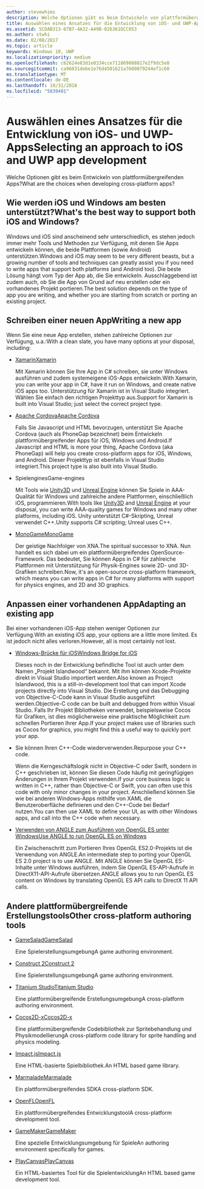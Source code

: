 ```yaml
---
author: stevewhims
description: Welche Optionen gibt es beim Entwickeln von plattformübergreifenden Apps?
title: Auswählen eines Ansatzes für die Entwicklung von iOS- und UWP-Apps
ms.assetid: 5CDAB313-07B7-4A32-A49B-026361DCC853
ms.author: stwhi
ms.date: 02/08/2017
ms.topic: article
keywords: Windows 10, UWP
ms.localizationpriority: medium
ms.openlocfilehash: c62624e83d1e8334cce711869088817e2f9dc5e0
ms.sourcegitcommit: ca96031debe1e76d4501621a7680079244ef1c60
ms.translationtype: MT
ms.contentlocale: de-DE
ms.lasthandoff: 10/31/2018
ms.locfileid: "5839401"
---
```

# <a name="selecting-an-approach-to-ios-and-uwp-app-development"></a><span data-ttu-id="751f1-104">Auswählen eines Ansatzes für die Entwicklung von iOS- und UWP-Apps</span><span class="sxs-lookup"><span data-stu-id="751f1-104">Selecting an approach to iOS and UWP app development</span></span>


<span data-ttu-id="751f1-105">Welche Optionen gibt es beim Entwickeln von plattformübergreifenden Apps?</span><span class="sxs-lookup"><span data-stu-id="751f1-105">What are the choices when developing cross-platform apps?</span></span>

## <a name="whats-the-best-way-to-support-both-ios-and-windows"></a><span data-ttu-id="751f1-106">Wie werden iOS und Windows am besten unterstützt?</span><span class="sxs-lookup"><span data-stu-id="751f1-106">What's the best way to support both iOS and Windows?</span></span>

<span data-ttu-id="751f1-107">Windows und iOS sind anscheinend sehr unterschiedlich, es stehen jedoch immer mehr Tools und Methoden zur Verfügung, mit denen Sie Apps entwickeln können, die beide Plattformen (sowie Android) unterstützen.</span><span class="sxs-lookup"><span data-stu-id="751f1-107">Windows and iOS may seem to be very different beasts, but a growing number of tools and techniques can greatly assist you if you need to write apps that support both platforms (and Android too).</span></span> <span data-ttu-id="751f1-108">Die beste Lösung hängt vom Typ der App ab, die Sie entwickeln. Ausschlaggebend ist zudem auch, ob Sie die App von Grund auf neu erstellen oder ein vorhandenes Projekt portieren.</span><span class="sxs-lookup"><span data-stu-id="751f1-108">The best solution depends on the type of app you are writing, and whether you are starting from scratch or porting an existing project.</span></span>

## <a name="writing-a-new-app"></a><span data-ttu-id="751f1-109">Schreiben einer neuen App</span><span class="sxs-lookup"><span data-stu-id="751f1-109">Writing a new app</span></span>

<span data-ttu-id="751f1-110">Wenn Sie eine neue App erstellen, stehen zahlreiche Optionen zur Verfügung, u.a.:</span><span class="sxs-lookup"><span data-stu-id="751f1-110">With a clean slate, you have many options at your disposal, including:</span></span>

-   [<span data-ttu-id="751f1-111">Xamarin</span><span class="sxs-lookup"><span data-stu-id="751f1-111">Xamarin</span></span>](http://go.microsoft.com/fwlink/p/?LinkID=320484)

    <span data-ttu-id="751f1-112">Mit Xamarin können Sie Ihre App in C# schreiben, sie unter Windows ausführen und zudem systemeigene iOS-Apps entwickeln.</span><span class="sxs-lookup"><span data-stu-id="751f1-112">With Xamarin, you can write your app in C#, have it run on Windows, and create native iOS apps too.</span></span> <span data-ttu-id="751f1-113">Unterstützung für Xamarin ist in Visual Studio integriert. Wählen Sie einfach den richtigen Projekttyp aus.</span><span class="sxs-lookup"><span data-stu-id="751f1-113">Support for Xamarin is built into Visual Studio; just select the correct project type.</span></span>

-   [<span data-ttu-id="751f1-114">Apache Cordova</span><span class="sxs-lookup"><span data-stu-id="751f1-114">Apache Cordova</span></span>](http://go.microsoft.com/fwlink/p/?LinkID=400439)

    <span data-ttu-id="751f1-115">Falls Sie Javascript und HTML bevorzugen, unterstützt Sie Apache Cordova (auch als PhoneGap bezeichnet) beim Entwickeln plattformübergreifender Apps für iOS, Windows und Android.</span><span class="sxs-lookup"><span data-stu-id="751f1-115">If Javascript and HTML is more your thing, Apache Cordova (aka PhoneGap) will help you create cross-platform apps for iOS, Windows, and Android.</span></span> <span data-ttu-id="751f1-116">Dieser Projekttyp ist ebenfalls in Visual Studio integriert.</span><span class="sxs-lookup"><span data-stu-id="751f1-116">This project type is also built into Visual Studio.</span></span>

-   <span data-ttu-id="751f1-117">Spielengines</span><span class="sxs-lookup"><span data-stu-id="751f1-117">Game-engines</span></span>

    <span data-ttu-id="751f1-118">Mit Tools wie [Unity3D](http://go.microsoft.com/fwlink/p/?LinkID=320479) und [Unreal Engine](http://go.microsoft.com/fwlink/p/?LinkID=394062) können Sie Spiele in AAA-Qualität für Windows und zahlreiche andere Plattformen, einschließlich iOS, programmieren.</span><span class="sxs-lookup"><span data-stu-id="751f1-118">With tools like [Unity3D](http://go.microsoft.com/fwlink/p/?LinkID=320479) and [Unreal Engine](http://go.microsoft.com/fwlink/p/?LinkID=394062) at your disposal, you can write AAA-quality games for Windows and many other platforms, including iOS.</span></span> <span data-ttu-id="751f1-119">Unity unterstützt C#-Skripting, Unreal verwendet C++.</span><span class="sxs-lookup"><span data-stu-id="751f1-119">Unity supports C# scripting; Unreal uses C++.</span></span>

-   [<span data-ttu-id="751f1-120">MonoGame</span><span class="sxs-lookup"><span data-stu-id="751f1-120">MonoGame</span></span>](http://go.microsoft.com/fwlink/p/?LinkID=320483)

    <span data-ttu-id="751f1-121">Der geistige Nachfolger von XNA.</span><span class="sxs-lookup"><span data-stu-id="751f1-121">The spiritual successor to XNA.</span></span> <span data-ttu-id="751f1-122">Nun handelt es sich dabei um ein plattformübergreifendes OpenSource-Framework. Das bedeutet, Sie können Apps in C# für zahlreiche Plattformen mit Unterstützung für Physik-Engines sowie 2D- und 3D-Grafiken schreiben.</span><span class="sxs-lookup"><span data-stu-id="751f1-122">Now, it's an open-source cross-platform framework, which means you can write apps in C# for many platforms with support for physics engines, and 2D and 3D graphics.</span></span>

## <a name="adapting-an-existing-app"></a><span data-ttu-id="751f1-123">Anpassen einer vorhandenen App</span><span class="sxs-lookup"><span data-stu-id="751f1-123">Adapting an existing app</span></span>

<span data-ttu-id="751f1-124">Bei einer vorhandenen iOS-App stehen weniger Optionen zur Verfügung.</span><span class="sxs-lookup"><span data-stu-id="751f1-124">With an existing iOS app, your options are a little more limited.</span></span> <span data-ttu-id="751f1-125">Es ist jedoch nicht alles verloren.</span><span class="sxs-lookup"><span data-stu-id="751f1-125">However, all is most certainly not lost.</span></span>

-   [<span data-ttu-id="751f1-126">Windows-Brücke für iOS</span><span class="sxs-lookup"><span data-stu-id="751f1-126">Windows Bridge for iOS</span></span>](https://go.microsoft.com/fwlink/p/?LinkId=619014)

    <span data-ttu-id="751f1-127">Dieses noch in der Entwicklung befindliche Tool ist auch unter dem Namen „Projekt Islandwood“ bekannt. Mit ihm können Xcode-Projekte direkt in Visual Studio importiert werden.</span><span class="sxs-lookup"><span data-stu-id="751f1-127">Also known as Project Islandwood, this is a still-in-development tool that can import Xcode projects directly into Visual Studio.</span></span> <span data-ttu-id="751f1-128">Die Erstellung und das Debugging von Objective-C-Code kann in Visual Studio ausgeführt werden.</span><span class="sxs-lookup"><span data-stu-id="751f1-128">Objective-C code can be built and debugged from within Visual Studio.</span></span> <span data-ttu-id="751f1-129">Falls Ihr Projekt Bibliotheken verwendet, beispielsweise Cocos für Grafiken, ist dies möglicherweise eine praktische Möglichkeit zum schnellen Portieren Ihrer App.</span><span class="sxs-lookup"><span data-stu-id="751f1-129">If your project makes use of libraries such as Cocos for graphics, you might find this a useful way to quickly port your app.</span></span>

-   <span data-ttu-id="751f1-130">Sie können Ihren C++-Code wiederverwenden.</span><span class="sxs-lookup"><span data-stu-id="751f1-130">Repurpose your C++ code.</span></span>

    <span data-ttu-id="751f1-131">Wenn die Kerngeschäftslogik nicht in Objective-C oder Swift, sondern in C++ geschrieben ist, können Sie diesen Code häufig mit geringfügigen Änderungen in Ihrem Projekt verwenden.</span><span class="sxs-lookup"><span data-stu-id="751f1-131">If your core business logic is written in C++, rather than Objective-C or Swift, you can often use this code with only minor changes in your project.</span></span> <span data-ttu-id="751f1-132">Anschließend können Sie wie bei anderen Windows-Apps mithilfe von XAML die Benutzeroberfläche definieren und den C++-Code bei Bedarf nutzen.</span><span class="sxs-lookup"><span data-stu-id="751f1-132">You can then use XAML to define your UI, as with other Windows apps, and call into the C++ code when necessary.</span></span>

-   [<span data-ttu-id="751f1-133">Verwenden von ANGLE zum Ausführen von OpenGL ES unter Windows</span><span class="sxs-lookup"><span data-stu-id="751f1-133">Use ANGLE to run OpenGL ES on Windows</span></span>](http://go.microsoft.com/fwlink/p/?linkid=618387)

    <span data-ttu-id="751f1-134">Ein Zwischenschritt zum Portieren Ihres OpenGL ES2.0-Projekts ist die Verwendung von ANGLE.</span><span class="sxs-lookup"><span data-stu-id="751f1-134">An intermediate step to porting your OpenGL ES 2.0 project is to use ANGLE.</span></span> <span data-ttu-id="751f1-135">Mit ANGLE können Sie OpenGL ES-Inhalte unter Windows ausführen, indem Sie OpenGL ES-API-Aufrufe in DirectX11-API-Aufrufe übersetzen.</span><span class="sxs-lookup"><span data-stu-id="751f1-135">ANGLE allows you to run OpenGL ES content on Windows by translating OpenGL ES API calls to DirectX 11 API calls.</span></span>

## <a name="other-cross-platform-authoring-tools"></a><span data-ttu-id="751f1-136">Andere plattformübergreifende Erstellungstools</span><span class="sxs-lookup"><span data-stu-id="751f1-136">Other cross-platform authoring tools</span></span>

-   [<span data-ttu-id="751f1-137">GameSalad</span><span class="sxs-lookup"><span data-stu-id="751f1-137">GameSalad</span></span>](http://go.microsoft.com/fwlink/p/?LinkID=320480)

    <span data-ttu-id="751f1-138">Eine Spielerstellungsumgebung</span><span class="sxs-lookup"><span data-stu-id="751f1-138">A game authoring environment.</span></span>

-   [<span data-ttu-id="751f1-139">Construct 2</span><span class="sxs-lookup"><span data-stu-id="751f1-139">Construct 2</span></span>]( http://go.microsoft.com/fwlink/p/?LinkID=320481)

    <span data-ttu-id="751f1-140">Eine Spielerstellungsumgebung</span><span class="sxs-lookup"><span data-stu-id="751f1-140">A game authoring environment.</span></span>

-   [<span data-ttu-id="751f1-141">Titanium Studio</span><span class="sxs-lookup"><span data-stu-id="751f1-141">Titanium Studio</span></span>](http://go.microsoft.com/fwlink/p/?LinkID=320482)

    <span data-ttu-id="751f1-142">Eine plattformübergreifende Erstellungsumgebung</span><span class="sxs-lookup"><span data-stu-id="751f1-142">A cross-platform authoring environment.</span></span>

-   [<span data-ttu-id="751f1-143">Cocos2D-x</span><span class="sxs-lookup"><span data-stu-id="751f1-143">Cocos2D-x</span></span>](http://go.microsoft.com/fwlink/p/?LinkID=320485)

    <span data-ttu-id="751f1-144">Eine plattformübergreifende Codebibliothek zur Spritebehandlung und Physikmodellierung</span><span class="sxs-lookup"><span data-stu-id="751f1-144">A cross-platform code library for sprite handling and physics modeling.</span></span>

-   [<span data-ttu-id="751f1-145">Impact.js</span><span class="sxs-lookup"><span data-stu-id="751f1-145">Impact.js</span></span>](http://go.microsoft.com/fwlink/p/?LinkID=320486)

    <span data-ttu-id="751f1-146">Eine HTML-basierte Spielbibliothek.</span><span class="sxs-lookup"><span data-stu-id="751f1-146">An HTML based game library.</span></span>

-   [<span data-ttu-id="751f1-147">Marmalade</span><span class="sxs-lookup"><span data-stu-id="751f1-147">Marmalade</span></span>](http://go.microsoft.com/fwlink/p/?LinkID=320487)

    <span data-ttu-id="751f1-148">Ein plattformübergreifendes SDK</span><span class="sxs-lookup"><span data-stu-id="751f1-148">A cross-platform SDK.</span></span>

-   [<span data-ttu-id="751f1-149">OpenFL</span><span class="sxs-lookup"><span data-stu-id="751f1-149">OpenFL</span></span>](http://go.microsoft.com/fwlink/p/?LinkID=320488)

    <span data-ttu-id="751f1-150">Ein plattformübergreifendes Entwicklungstool</span><span class="sxs-lookup"><span data-stu-id="751f1-150">A cross-platform development tool.</span></span>

-   [<span data-ttu-id="751f1-151">GameMaker</span><span class="sxs-lookup"><span data-stu-id="751f1-151">GameMaker</span></span>](http://go.microsoft.com/fwlink/p/?LinkID=320490)

    <span data-ttu-id="751f1-152">Eine spezielle Entwicklungsumgebung für Spiele</span><span class="sxs-lookup"><span data-stu-id="751f1-152">An authoring environment specifically for games.</span></span>

-   [<span data-ttu-id="751f1-153">PlayCanvas</span><span class="sxs-lookup"><span data-stu-id="751f1-153">PlayCanvas</span></span>](http://go.microsoft.com/fwlink/p/?LinkID=394061)

    <span data-ttu-id="751f1-154">Ein HTML-basiertes Tool für die Spielentwicklung</span><span class="sxs-lookup"><span data-stu-id="751f1-154">An HTML based game development tool.</span></span>

